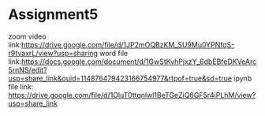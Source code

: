 # Assignment5

zoom video link:https://drive.google.com/file/d/1JP2mOQBzKM_SU9Mu0YPNfqS-r9tvaxrL/view?usp=sharing
word file link:https://docs.google.com/document/d/1GwStKvhPjxzY_6dbEBfeDKVeArc5rnNS/edit?usp=share_link&ouid=114876479423166754977&rtpof=true&sd=true
ipynb file link: https://drive.google.com/file/d/1OluT0ttqnlwl1BeTGeZiQ6GF5r4iPLhM/view?usp=share_link
